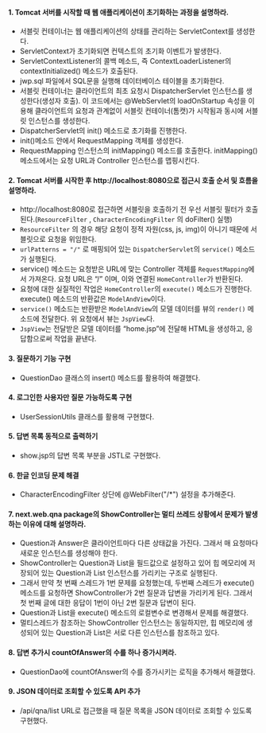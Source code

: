 #### 1. Tomcat 서버를 시작할 때 웹 애플리케이션이 초기화하는 과정을 설명하라.
* 서블릿 컨테이너는 웹 애플리케이션의 상태를 관리하는 ServletContext를 생성한다.
* ServletContext가 초기화되면 컨텍스트의 초기화 이벤트가 발생한다.
* ServletContextListener의 콜백 메소드, 즉 ContextLoaderListener의 contextInitialized() 메소드가 호출된다.
* jwp.sql 파일에서 SQL문을 실행해 데이터베이스 테이블을 초기화한다.
* 서블릿 컨테이너는 클라이언트의 최초 요청시 DispatcherServlet 인스턴스를 생성한다(생성자 호출). 이 코드에서는 @WebServlet의 loadOnStartup 속성을 이용해 클라이언트의 요청과 관계없이 서블릿 컨테이너(톰캣)가 시작됨과 동시에 서블릿 인스턴스를 생성한다.
* DispatcherServlet의 init() 메소드로 초기화를 진행한다.
* init()메소드 안에서 RequestMapping 객체를 생성한다.
* RequestMapping 인스턴스의 initMapping() 메소드를 호출한다. initMapping() 메소드에서는 요청 URL과 Controller 인스턴스를 맵핑시킨다.

#### 2. Tomcat 서버를 시작한 후 http://localhost:8080으로 접근시 호출 순서 및 흐름을 설명하라.
- http://localhost:8080로 접근하면 서블릿을 호출하기 전 우선 서블릿 필터가 호출된다.(`ResourceFilter` , `CharacterEncodingFilter` 의 doFilter() 실행)
- `ResourceFilter` 의 경우 해당 요청이 정적 자원(css, js, img)이 아니기 때문에 서블릿으로 요청을 위임한다.
- `urlPatterns = "/"` 로 매핑되어 있는 `DispatcherServlet`의 `service()` 메소드가 실행된다.
- service() 메소드는 요청받은 URL에 맞는 Controller 객체를 `RequestMapping`에서 가져온다. 요청 URL은 “/” 이며, 이와 연결된 `HomeController`가 반환된다.
- 요청에 대한 실질적인 작업은 `HomeController`의 `execute()` 메소드가 진행한다. execute() 메소드의 반환값은 `ModelAndView`이다.
- `service()` 메소드는 반환받은 `ModelAndView`의 모델 데이터를 뷰의 `render()` 메소드에 전달한다. 위 요청에서 뷰는 `JspView`다.
- `JspView`는 전달받은 모델 데이터를 “home.jsp”에 전달해 HTML을 생성하고, 응답함으로써 작업을 끝낸다.

#### 3. 질문하기 기능 구현
+ QuestionDao 클래스의 insert() 메소드를 활용하여 해결했다.

#### 4. 로그인한 사용자만 질문 가능하도록 구현
+ UserSessionUtils 클래스를 활용해 구현했다.

#### 5. 답변 목록 동적으로 출력하기
+ show.jsp의 답변 목록 부분을 JSTL로 구현했다.

#### 6. 한글 인코딩 문제 해결
+ CharacterEncodingFilter 상단에  @WebFilter("/*") 설정을 추가해준다.

#### 7. next.web.qna package의 ShowController는 멀티 쓰레드 상황에서 문제가 발생하는 이유에 대해 설명하라.
* Question과 Answer은 클라이언트마다 다른 상태값을 가진다. 그래서 매 요청마다 새로운 인스턴스를 생성해야 한다.
* ShowController는 Question과 List<Answer>을 필드값으로 설정하고 있어 힙 메모리에 저장되어 있는 Question과 List<Answer> 인스턴스를 가리키는 구조로 실행된다.
* 그래서 만약 첫 번째 스레드가 1번 문제를 요청했는데, 두번째 스레드가 execute() 메소드를 요청하면 ShowController가 2번 질문과 답변을 가리키게 된다. 그래서 첫 번째 글에 대한 응답이 1번이 아닌 2번 질문과 답변이 된다.
* Question과 List<Answer>을 execute() 메소드의 로컬변수로 변경해서 문제를 해결했다.
* 멀티스레드가 참조하는 ShowController 인스턴스는 동일하지만, 힙 메모리에 생성되어 있는 Question과 List<Answer>은 서로 다른 인스턴스를 참조하고 있다.

#### 8. 답변 추가시 countOfAnswer의 수를 하나 증가시켜라.
+ QuestionDao에 countOfAnswer의 수를 증가시키는 로직을 추가해서 해결했다.

#### 9. JSON 데이터로 조회할 수 있도록 API 추가
+ /api/qna/list URL로 접근했을 때 질문 목록을 JSON 데이터로 조회할 수 있도록 구현했다.
